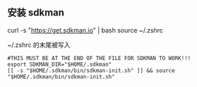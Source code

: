 
## 安装 sdkman

curl -s "https://get.sdkman.io" | bash
source ~/.zshrc

~/.zshrc 的末尾被写入
```vim
#THIS MUST BE AT THE END OF THE FILE FOR SDKMAN TO WORK!!!
export SDKMAN_DIR="$HOME/.sdkman"
[[ -s "$HOME/.sdkman/bin/sdkman-init.sh" ]] && source "$HOME/.sdkman/bin/sdkman-init.sh"
```